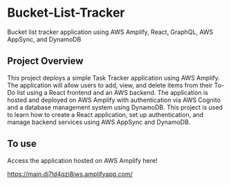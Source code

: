 # Bucket-List-Tracker
Bucket list tracker application using AWS Amplify, React, GraphQL, AWS AppSync, and DynamoDB

## Project Overview

This project deploys a simple Task Tracker application using AWS Amplify. The application will allow users to add, view, and delete items from their To-Do list using a React frontend and an AWS backend. The application is hosted and deployed on AWS Amplify with authentication via AWS Cognito and a database management system using DynamoDB. This project is used to learn how to create a React application, set up authentication, and manage backend services using AWS AppSync and DynamoDB. 

## To use

Access the application hosted on AWS Amplify here!

https://main.dj7ld4qzj8jws.amplifyapp.com/
